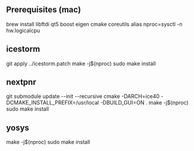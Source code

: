 ## Prerequisites (mac)
brew install libftdi qt5 boost eigen cmake coreutils
alias nproc=sysctl -n hw.logicalcpu

## icestorm
git apply ../icestorm.patch
make -j$(nproc)
sudo make install
## nextpnr
git submodule update --init --recursive
cmake -DARCH=ice40 -DCMAKE_INSTALL_PREFIX=/usr/local -DBUILD_GUI=ON .
make -j$(nproc)
sudo make install

## yosys
make -j$(nproc)
sudo make install
